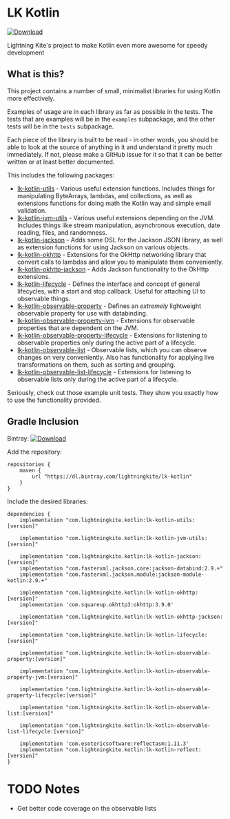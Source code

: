 # LK Kotlin

[ ![Download](https://api.bintray.com/packages/lightningkite/lk-kotlin/lk-kotlin-utils/images/download.svg) ](https://bintray.com/lightningkite/lk-kotlin/lk-kotlin-utils/_latestVersion)

Lightning Kite's project to make Kotlin even more awesome for speedy development

## What is this?

This project contains a number of small, minimalist libraries for using Kotlin more effectively.

Examples of usage are in each library as far as possible in the tests.  The tests that are examples will be in the `examples` subpackage, and the other tests will be in the `tests` subpackage.

Each piece of the library is built to be read - in other words, you should be able to look at the source of anything in it and understand it pretty much immediately.  If not, please make a GitHub issue for it so that it can be better written or at least better documented.

This includes the following packages:

- [lk-kotlin-utils](lk-kotlin-utils/README.md) - Various useful extension functions.  Includes things for manipulating ByteArrays, lambdas, and collections, as well as extensions functions for doing math the Kotlin way and simple email validation.
- [lk-kotlin-jvm-utils](lk-kotlin-jvm-utils/README.md) - Various useful extensions depending on the JVM.  Includes things like stream manipulation, asynchronous execution, date reading, files, and randomness.
- [lk-kotlin-jackson](lk-kotlin-jackson/README.md) - Adds some DSL for the Jackson JSON library, as well as extension functions for using Jackson on various objects.
- [lk-kotlin-okhttp](lk-kotlin-okhttp/README.md) - Extensions for the OkHttp networking library that convert calls to lambdas and allow you to manipulate them conveniently.
- [lk-kotlin-okhttp-jackson](lk-kotlin-okhttp-jackson/README.md) - Adds Jackson functionality to the OkHttp extensions.
- [lk-kotlin-lifecycle](lk-kotlin-lifecycle/README.md) - Defines the interface and concept of general lifecycles, with a start and stop callback.  Useful for attaching UI to observable things.
- [lk-kotlin-observable-property](lk-kotlin-observable-property/README.md) - Defines an *extremely* lightweight observable property for use with databinding.
- [lk-kotlin-observable-property-jvm](lk-kotlin-observable-property-jvm/README.md) - Extensions for observable properties that are dependent on the JVM.
- [lk-kotlin-observable-property-lifecycle](lk-kotlin-observable-property-lifecycle/README.md) - Extensions for listening to observable properties only during the active part of a lifecycle.
- [lk-kotlin-observable-list](lk-kotlin-observable-list/README.md) - Observable lists, which you can observe changes on very conveniently.  Also has functionality for applying live transformations on them, such as sorting and grouping.
- [lk-kotlin-observable-list-lifecycle](lk-kotlin-observable-list-lifecycle/README.md) - Extensions for listening to observable lists only during the active part of a lifecycle.

Seriously, check out those example unit tests.  They show you exactly how to use the functionality provided.


## Gradle Inclusion

Bintray: [ ![Download](https://api.bintray.com/packages/lightningkite/lk-kotlin/lk-kotlin-utils/images/download.svg) ](https://bintray.com/lightningkite/lk-kotlin/lk-kotlin-utils/_latestVersion)

Add the repository:

```
repositories {
    maven {
        url "https://dl.bintray.com/lightningkite/lk-kotlin"
    }
}
```

Include the desired libraries:

```
dependencies {
    implementation "com.lightningkite.kotlin:lk-kotlin-utils:[version]"

    implementation "com.lightningkite.kotlin:lk-kotlin-jvm-utils:[version]"

    implementation "com.lightningkite.kotlin:lk-kotlin-jackson:[version]"
    implementation "com.fasterxml.jackson.core:jackson-databind:2.9.+"
    implementation "com.fasterxml.jackson.module:jackson-module-kotlin:2.9.+"

    implementation "com.lightningkite.kotlin:lk-kotlin-okhttp:[version]"
    implementation 'com.squareup.okhttp3:okhttp:3.9.0'

    implementation "com.lightningkite.kotlin:lk-kotlin-okhttp-jackson:[version]"

    implementation "com.lightningkite.kotlin:lk-kotlin-lifecycle:[version]"

    implementation "com.lightningkite.kotlin:lk-kotlin-observable-property:[version]"

    implementation "com.lightningkite.kotlin:lk-kotlin-observable-property-jvm:[version]"

    implementation "com.lightningkite.kotlin:lk-kotlin-observable-property-lifecycle:[version]"

    implementation "com.lightningkite.kotlin:lk-kotlin-observable-list:[version]"

    implementation "com.lightningkite.kotlin:lk-kotlin-observable-list-lifecycle:[version]"

    implementation 'com.esotericsoftware:reflectasm:1.11.3'
    implementation "com.lightningkite.kotlin:lk-kotlin-reflect:[version]"
}
```

# TODO Notes

- Get better code coverage on the observable lists
